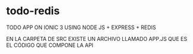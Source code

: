 # todo-redis
TODO APP ON IONIC 3 USING NODE JS  + EXPRESS + REDIS

EN LA CARPETA DE SRC EXISTE UN ARCHIVO LLAMADO APP.JS QUE ES EL CÓDIGO QUE COMPONE LA API

